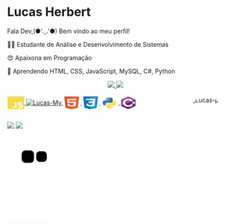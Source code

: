 # Lucas Herbert
Fala Dev,(●'◡'●) Bem vindo ao meu perfil!

👨‍💻 Estudante de Análise e Desenvolvimento de Sistemas

😍 Apaixona em Programação

📖 Aprendendo HTML, CSS, JavaScript, MySQL, C#, Python

<div align="center">
  <a href="https://github.com/lucasherbert">
  <img height="180em" src="https://github-readme-stats.vercel.app/api?username=LucasHerbert&show_icons=true&theme=dracula&include_all_commits=true&count_private=true"/>
  <img height="180em" src="https://github-readme-stats.vercel.app/api/top-langs/?username=LucasHerbert&layout=compact&langs_count=7&theme=dracula"/>
</div>
  
  <div style="display: inline_block"><br>
  <img align="center" alt="Lucas-Js" height="30" width="40" src="https://raw.githubusercontent.com/devicons/devicon/master/icons/javascript/javascript-plain.svg">
  <img align="center" alt="Lucas-My" height="30" width="40" src="https://camo.githubusercontent.com/a4a4a017a5d519d7c4ce2a3cd3d2194fb7af4b1ca424850784565007c2acc7d8/68747470733a2f2f696d672e736869656c64732e696f2f62616467652f4d7953514c2d3030354338343f7374796c653d666f722d7468652d6261646765266c6f676f3d6d7973716c266c6f676f436f6c6f723d7768697465" />          
  <img align="center" alt="Lucas-HTML" height="30" width="40" src="https://raw.githubusercontent.com/devicons/devicon/master/icons/html5/html5-original.svg">
  <img align="center" alt="Lucas-CSS" height="30" width="40" src="https://raw.githubusercontent.com/devicons/devicon/master/icons/css3/css3-original.svg">
  <img align="center" alt="Lucas-Python" height="30" width="40" src="https://raw.githubusercontent.com/devicons/devicon/master/icons/python/python-original.svg">
  <img align="center" alt="Lucas-Csharp" height="30" width="40" src="https://raw.githubusercontent.com/devicons/devicon/master/icons/csharp/csharp-original.svg">
  <img align="right" alt="Lucas-pic" height="150" style="border-radius:50px;" src="https://media4.giphy.com/media/qgQUggAC3Pfv687qPC/giphy.gif?cid=ecf05e47pxjbws6xw0ckm532vof1cod66vokj5rzer04wz1c&rid=giphy.gif&ct=g">
</div>
  
  ##
  
  <div>
    <a href="https://www.linkedin.com/in/lucas-herbert-sousa-87635b185" target="_blank"><img src="https://img.shields.io/badge/-LinkedIn-%230077B5?style=for-the-badge&logo=linkedin&logoColor=white" target="_blank"></a>    
    <a href = "mailto:lucasherbert.sousa@hotmail.com"><img src=https://img.shields.io/badge/Hotmail-0078D4?style=for-the-badge&logo=hotmail&logoColor=white></a>
  </div>
  
  ![snake gif](https://github.com/LucasHebert/LucasHebert/blob/output/github-contribution-grid-snake.svg)
